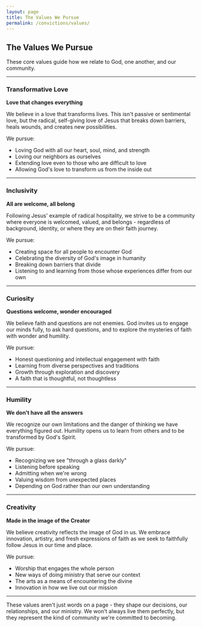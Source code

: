 ```yaml
---
layout: page
title: The Values We Pursue
permalink: /convictions/values/
---
```


## The Values We Pursue

These core values guide how we relate to God, one another, and our community.

---

### Transformative Love

**Love that changes everything**

We believe in a love that transforms lives. This isn't passive or sentimental love, but the radical, self-giving love of Jesus that breaks down barriers, heals wounds, and creates new possibilities.

We pursue:
- Loving God with all our heart, soul, mind, and strength
- Loving our neighbors as ourselves
- Extending love even to those who are difficult to love
- Allowing God's love to transform us from the inside out

---

### Inclusivity

**All are welcome, all belong**

Following Jesus' example of radical hospitality, we strive to be a community where everyone is welcomed, valued, and belongs - regardless of background, identity, or where they are on their faith journey.

We pursue:
- Creating space for all people to encounter God
- Celebrating the diversity of God's image in humanity
- Breaking down barriers that divide
- Listening to and learning from those whose experiences differ from our own

---

### Curiosity

**Questions welcome, wonder encouraged**

We believe faith and questions are not enemies. God invites us to engage our minds fully, to ask hard questions, and to explore the mysteries of faith with wonder and humility.

We pursue:
- Honest questioning and intellectual engagement with faith
- Learning from diverse perspectives and traditions
- Growth through exploration and discovery
- A faith that is thoughtful, not thoughtless

---

### Humility

**We don't have all the answers**

We recognize our own limitations and the danger of thinking we have everything figured out. Humility opens us to learn from others and to be transformed by God's Spirit.

We pursue:
- Recognizing we see "through a glass darkly"
- Listening before speaking
- Admitting when we're wrong
- Valuing wisdom from unexpected places
- Depending on God rather than our own understanding

---

### Creativity

**Made in the image of the Creator**

We believe creativity reflects the image of God in us. We embrace innovation, artistry, and fresh expressions of faith as we seek to faithfully follow Jesus in our time and place.

We pursue:
- Worship that engages the whole person
- New ways of doing ministry that serve our context
- The arts as a means of encountering the divine
- Innovation in how we live out our mission

---

These values aren't just words on a page - they shape our decisions, our relationships, and our ministry. We won't always live them perfectly, but they represent the kind of community we're committed to becoming.
